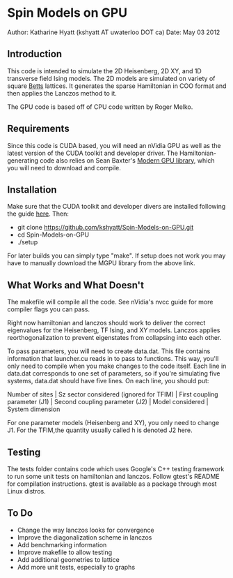 Spin Models on GPU
==========================

Author: Katharine Hyatt (kshyatt AT uwaterloo DOT ca)
Date: May 03 2012

Introduction
-------------------
This code is intended to simulate the 2D Heisenberg, 2D XY, and 1D transverse field Ising models. The 2D models are simulated on variety of square <a href="http://arxiv.org/pdf/cond-mat/0608507">Betts</a> lattices. 
It generates the sparse Hamiltonian in COO format and then applies the Lanczos method to it. 

The GPU code is based off of CPU code written by Roger Melko. 

Requirements
------------------
Since this code is CUDA based, you will need an nVidia GPU as well as the latest version of the CUDA toolkit and developer driver. The Hamiltonian-generating code also relies on Sean Baxter's <a href="http://github.com/seanbaxter/mgpu">Modern GPU library</a>, which you will need to download and compile. 


Installation
------------------------
Make sure that the CUDA toolkit and developer divers are installed following the guide <a href="http://developer.nvidia.com/nvidia-gpu-computing-documentation">here</a>.  Then:

* git clone https://github.com/kshyatt/Spin-Models-on-GPU.git
* cd Spin-Models-on-GPU
* ./setup

For later builds you can simply type "make".  If setup does not work you may have to manually download the MGPU library from the above link.

What Works and What Doesn't
-------------------------------------
The makefile will compile all the code. See nVidia's nvcc guide for more compiler flags you can pass. 

Right now hamiltonian and lanczos should work to deliver the correct eigenvalues for the Heisenberg, TF Ising, and XY models. Lanczos applies reorthogonalization to prevent eigenstates from collapsing into each other. 

To pass parameters, you will need to create data.dat. This file contains information that launcher.cu reads in to pass to functions. This way, you'll only need to compile when you make changes to the code itself. Each line in data.dat corresponds to one set of parameters, so if you're simulating five systems, data.dat should have five lines. On each line, you should put:

Number of sites | Sz sector considered (ignored for TFIM) | First coupling parameter (J1) | Second coupling parameter (J2) | Model considered | System dimension

For one parameter models (Heisenberg and XY), you only need to change J1. For the TFIM,the quantity usually called h is denoted J2 here. 

Testing
--------------------------------------
The tests folder contains code which uses Google's C++ testing framework to run some unit tests on hamiltonian and lanczos. Follow gtest's README for compilation instructions. gtest is available as a package through most Linux distros. 

To Do
--------------------------------------
* Change the way lanczos looks for convergence
* Improve the diagonalization scheme in lanczos
* Add benchmarking information
* Improve makefile to allow testing
* Add additional geometries to lattice
* Add more unit tests, especially to graphs
